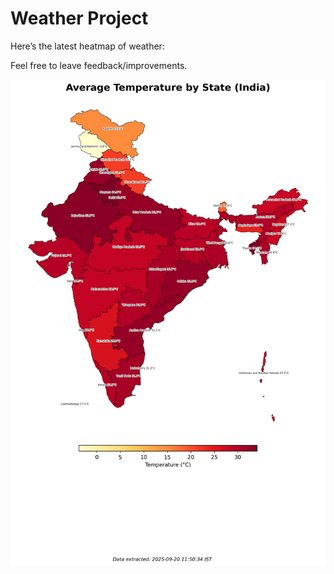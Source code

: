 # Weather Project

Here’s the latest heatmap of weather:

Feel free to leave feedback/improvements.

![India Heatmap](docs/assets/india_heatmap.png?v=CE47B4)
